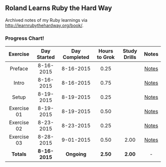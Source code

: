 ## Roland Learns Ruby the Hard Way
Archived notes of my Ruby learnings via http://learnrubythehardway.org/book/.

### Progress Chart!
| Exercise    | Day Started   | Day Completed | Hours to Grok | Study Drills | Notes |
|:-----------:|:-------------:|:-------------:|:-------------:|:------------:|:-----:|
| Preface     | 8-16-2015     | 8-16-2015     | 0.25          |              | [Notes](https://github.com/RolandBurrows/learning-ruby-the-hard-way/tree/master/Exercise%200%20-%20Preface) |
| Intro       | 8-16-2015     | 8-16-2015     | 0.75          |              | [Notes](https://github.com/RolandBurrows/learning-ruby-the-hard-way/tree/master/Exercise%200%20-%20The%20Introduction) |
| Setup       | 8-19-2015     | 8-19-2015     | 0.25          |              | [Notes](https://github.com/RolandBurrows/learning-ruby-the-hard-way/tree/master/Exercise%200%20-%20The%20Setup) |
| Exercise 01 | 8-19-2015     | 8-19-2015     | 0.50          |              | [Notes](https://github.com/RolandBurrows/learning-ruby-the-hard-way/tree/master/Exercise%201%20-%20A%20Good%20First%20Program) |
| Exercise 02 | 8-23-2015     | 8-23-2015     | 0.25                        || [Notes](https://github.com/RolandBurrows/learning-ruby-the-hard-way/tree/master/Exercise%2002%20-%20Comments%20and%20Pound%20Characters) |
| Exercise 03 | 8-28-2015     | 9-01-2015     | 0.50          | 2.00         | [Notes](https://github.com/RolandBurrows/learning-ruby-the-hard-way/tree/master/Exercise%2003%20-%20Numbers%20and%20Math) |
| **Totals**  | **8-16-2015** | **Ongoing**   | **2.50**      | **2.00**     | -    |

